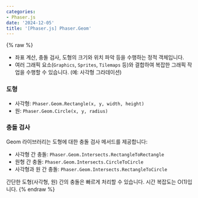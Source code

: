 ```yaml
---
categories:
- Phaser.js
date: '2024-12-05'
title: '[Phaser.js] Phaser.Geom'
---
```


{% raw %}
- 좌표 계산, 충돌 검사, 도형의 크기와 위치 파악 등을 수행하는 정적 객체입니다.
- 여러 그래픽 요소(`Graphics`, `Sprites`, `Tilemaps` 등)와 결합하여 복잡한 그래픽 작업을 수행할 수 있습니다. (예: 사각형 그라데이션)

### 도형
- 사각형: `Phaser.Geom.Rectangle(x, y, width, height)`
- 원: `Phaser.Geom.Circle(x, y, radius)`

### 충돌 검사
Geom 라이브러리는 도형에 대한 충돌 검사 메서드를 제공합니다:
- 사각형 간 충돌: `Phaser.Geom.Intersects.RectangleToRectangle`
- 원형 간 충돌: `Phaser.Geom.Intersects.CircleToCircle`
- 사각형과 원 간 충돌: `Phaser.Geom.Intersects.RectangleToCircle`

간단한 도형(사각형, 원) 간의 충돌은 빠르게 처리할 수 있습니다. 시간 복잡도는 O(1)입니다.
{% endraw %}